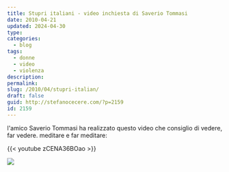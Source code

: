 ```yaml
---
title: Stupri italiani - video inchiesta di Saverio Tommasi
date: 2010-04-21
updated: 2024-04-30
type: 
categories:
  - blog
tags:
  - donne
  - video
  - violenza
description: 
permalink: 
slug: /2010/04/stupri-italian/
draft: false
guid: http://stefanocecere.com/?p=2159
id: 2159
---
```


l'amico Saverio Tommasi ha realizzato questo video che consiglio di vedere, far vedere. meditare e far meditare:

{{< youtube zCENA36BOao >}}

![](http://www.youtube.com/watch?v=zCENA36BOao)